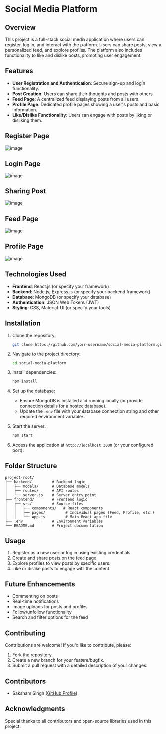 # Social Media Platform

## Overview
This project is a full-stack social media application where users can register, log in, and interact with the platform. Users can share posts, view a personalized feed, and explore profiles. The platform also includes functionality to like and dislike posts, promoting user engagement.

## Features
- **User Registration and Authentication**: Secure sign-up and login functionality.
- **Post Creation**: Users can share their thoughts and posts with others.
- **Feed Page**: A centralized feed displaying posts from all users.
- **Profile Page**: Dedicated profile pages showing a user's posts and basic information.
- **Like/Dislike Functionality**: Users can engage with posts by liking or disliking them.

## Register Page
![image](https://github.com/user-attachments/assets/35833c51-8626-49c3-90b2-900e3dccaf4d)

## Login Page
![image](https://github.com/user-attachments/assets/5b3311f6-9f9c-41a8-8c2a-486fcf622c6a)

## Sharing Post
![image](https://github.com/user-attachments/assets/094b376e-f61b-4a6d-b831-e9b05f436d5a)

## Feed Page
![image](https://github.com/user-attachments/assets/bc6f9fb2-1868-475d-b4a3-e8949605b25e)


## Profile Page
![image](https://github.com/user-attachments/assets/ed137d4d-7132-4d1a-a686-b7f5aa206fed)

## Technologies Used
- **Frontend**: React.js (or specify your framework)
- **Backend**: Node.js, Express.js (or specify your backend framework)
- **Database**: MongoDB (or specify your database)
- **Authentication**: JSON Web Tokens (JWT)
- **Styling**: CSS, Material-UI (or specify your tools)

## Installation
1. Clone the repository:
   ```bash
   git clone https://github.com/your-username/social-media-platform.git
   ```

2. Navigate to the project directory:
   ```bash
   cd social-media-platform
   ```

3. Install dependencies:
   ```bash
   npm install
   ```

4. Set up the database:
   - Ensure MongoDB is installed and running locally (or provide connection details for a hosted database).
   - Update the `.env` file with your database connection string and other required environment variables.

5. Start the server:
   ```bash
   npm start
   ```

6. Access the application at `http://localhost:3000` (or your configured port).

## Folder Structure
```
project-root/
├── backend/         # Backend logic
│   ├── models/      # Database models
│   ├── routes/      # API routes
│   └── server.js    # Server entry point
├── frontend/        # Frontend logic
│   ├── src/         # Source files
│   │   ├── components/   # React components
│   │   ├── pages/         # Individual pages (Feed, Profile, etc.)
│   │   └── App.js         # Main React app file
├── .env             # Environment variables
└── README.md        # Project documentation
```

## Usage
1. Register as a new user or log in using existing credentials.
2. Create and share posts on the feed page.
3. Explore profiles to view posts by specific users.
4. Like or dislike posts to engage with the content.

## Future Enhancements
- Commenting on posts
- Real-time notifications
- Image uploads for posts and profiles
- Follow/unfollow functionality
- Search and filter options for the feed

## Contributing
Contributions are welcome! If you'd like to contribute, please:
1. Fork the repository.
2. Create a new branch for your feature/bugfix.
3. Submit a pull request with a detailed description of your changes.


## Contributors
- Saksham Singh ([GitHub Profile](https://github.com/saksham136))

## Acknowledgments
Special thanks to all contributors and open-source libraries used in this project.


